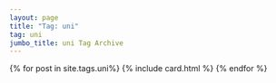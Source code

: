 ```yaml
---
layout: page
title: "Tag: uni"
tag: uni
jumbo_title: uni Tag Archive
---
```


{% for post in site.tags.uni%}
{% include card.html %}
{% endfor %}
